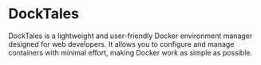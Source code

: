 # DockTales
DockTales is a lightweight and user-friendly Docker environment manager designed for web developers. It allows you to configure and manage containers with minimal effort, making Docker work as simple as possible.
